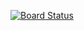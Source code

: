 [![Board Status](https://hoxtygen.visualstudio.com/c3f2f393-be5b-40c4-8a45-1ff998ea9c36/6089b19d-b6e3-4f10-b40e-14311a9839d7/_apis/work/boardbadge/b3867f5e-fcd5-4a14-bb9e-5310c74ddd70)](https://hoxtygen.visualstudio.com/c3f2f393-be5b-40c4-8a45-1ff998ea9c36/_boards/board/t/6089b19d-b6e3-4f10-b40e-14311a9839d7/Microsoft.RequirementCategory/)